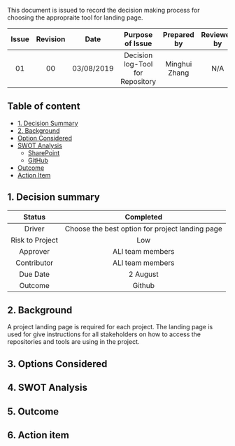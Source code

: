 

This document is issued to record the decision making process for choosing the appropraite tool for landing page. 


| Issue            | Revision         | Date             | Purpose of Issue  | Prepared by       | Reviewed by       |
| :--------------: | :--------------: | :--------------: | :---------------: | :---------------: | :---------------: |
| 01               | 00               | 03/08/2019       | Decision log-Tool for Repository | Minghui Zhang     | N/A                  |

## Table of content 
- [1. Decision Summary](#1-Decision-summary)
- [2. Background](#2-Background)
- [Option Considered](#3-Option-Considered)
- [SWOT Analysis](#4-SWOT-analysis)
  * [SharePoint](#41-SharePoint)
  * [GitHub](#42-GitHub)
- [Outcome](#5-Outcome)
- [Action Item](#6-Action-Item)


## 1. Decision summary 
|Status|  Completed |
| :---------------: | :---------------: |
|Driver | Choose the best option for project landing page |
|Risk to Project|Low|
|Approver| ALl team members   |
|Contributor | ALl team members  |
|Due Date|  2 August |
|Outcome| Github  |


## 2. Background
A project landing page is required for each project. The landing page is used for give instructions for all stakeholders on how to access the repositories and tools are using in the project. 

## 3. Options Considered 


## 4. SWOT Analysis 



## 5. Outcome 

## 6. Action item 





